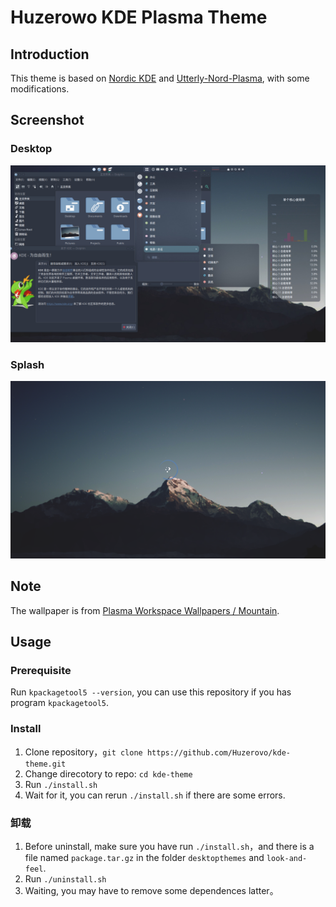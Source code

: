 # Huzerowo KDE Plasma Theme

## Introduction

This theme is based on [Nordic KDE](https://github.com/EliverLara/Nordic/tree/master/kde) and [Utterly-Nord-Plasma](https://github.com/HimDek/Utterly-Nord-Plasma/tree/master/look-and-feel), with some modifications.

## Screenshot

### Desktop

![fullscreenpreview.jpg](look-and-feel/Huzerowo/contents/previews/fullscreenpreview.jpg)

### Splash

![splash.jpg](look-and-feel/Huzerowo/contents/previews/splash.png)

## Note

The wallpaper is from [Plasma Workspace Wallpapers / Mountain](https://invent.kde.org/plasma/plasma-workspace-wallpapers/-/tree/master/Mountain).

## Usage

### Prerequisite

Run `kpackagetool5 --version`, you can use this repository if you has program `kpackagetool5`.

### Install

1. Clone repository，`git clone https://github.com/Huzerovo/kde-theme.git`
2. Change direcotory to repo: `cd kde-theme`
3. Run `./install.sh`
4. Wait for it, you can rerun `./install.sh` if there are some errors.

### 卸载

1. Before uninstall, make sure you have run `./install.sh`，and there is a file named `package.tar.gz` in the folder `desktopthemes` and `look-and-feel`.
2. Run `./uninstall.sh`
3. Waiting, you may have to remove some dependences latter。

